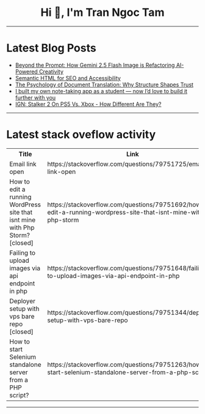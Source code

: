 <h1 align="center">Hi 👋, I'm Tran Ngoc Tam</h1>

---

# Latest Blog Posts 
<!-- BLOG-POST-LIST:START -->
- [Beyond the Prompt: How Gemini 2.5 Flash Image is Refactoring AI-Powered Creativity](https://dev.to/stellan/beyond-text-to-image-how-googles-gemini-25-flash-is-redefining-ai-powered-creation-4chd)
- [Semantic HTML for SEO and Accessibility](https://dev.to/weddy/semantic-html-for-seo-and-accessibility-oig)
- [The Psychology of Document Translation: Why Structure Shapes Trust](https://dev.to/lily_wilson_1374db3726315/the-psychology-of-document-translation-why-structure-shapes-trust-2hio)
- [I built my own note-taking app as a student — now I’d love to build it further with you](https://dev.to/smaug6739/i-built-my-own-note-taking-app-as-a-student-now-id-love-to-build-it-further-with-you-3pnp)
- [IGN: Stalker 2 On PS5 Vs. Xbox - How Different Are They?](https://dev.to/gg_news/ign-stalker-2-on-ps5-vs-xbox-how-different-are-they-2hbm)
<!-- BLOG-POST-LIST:END -->

---

# Latest stack oveflow activity
<table>
  <tr><th>Title</th><th>Link</th></tr>
  <!-- STACKOVERFLOW:START --><tr><td>Email link open</td><td>https://stackoverflow.com/questions/79751725/email-link-open</td></tr><tr><td>How to edit a running WordPress site that isnt mine with Php Storm? [closed]</td><td>https://stackoverflow.com/questions/79751692/how-to-edit-a-running-wordpress-site-that-isnt-mine-with-php-storm</td></tr><tr><td>Failing to upload images via api endpoint in php</td><td>https://stackoverflow.com/questions/79751648/failing-to-upload-images-via-api-endpoint-in-php</td></tr><tr><td>Deployer setup with vps bare repo [closed]</td><td>https://stackoverflow.com/questions/79751344/deployer-setup-with-vps-bare-repo</td></tr><tr><td>How to start Selenium standalone server from a PHP script?</td><td>https://stackoverflow.com/questions/79751263/how-to-start-selenium-standalone-server-from-a-php-script</td></tr><!-- STACKOVERFLOW:END -->
</table>

---


